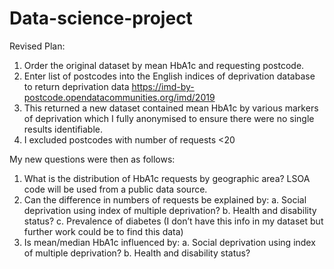 # Data-science-project
Revised Plan:
1.	Order the original dataset by mean HbA1c and requesting postcode.
2.	Enter list of postcodes into the English indices of deprivation database to return deprivation data https://imd-by-postcode.opendatacommunities.org/imd/2019
3.	This returned a new dataset contained mean HbA1c by various markers of deprivation which I fully anonymised to ensure there were no single results identifiable.
4.	I excluded postcodes with number of requests <20

My new questions were then as follows:
1.	What is the distribution of HbA1c requests by geographic area? LSOA code will be used from a public data source.
2.	Can the difference in numbers of requests be explained by:
a.	Social deprivation using index of multiple deprivation?
b.	Health and disability status?
c.	Prevalence of diabetes (I don’t have this info in my dataset but further work could be to find this data)
3.	Is mean/median HbA1c influenced by:
a.	Social deprivation using index of multiple deprivation?
b.	Health and disability status?


